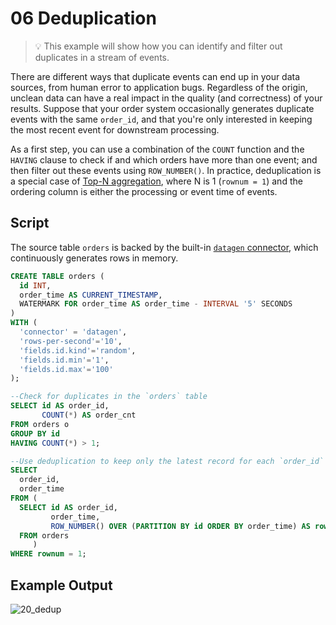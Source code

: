 # 06 Deduplication

> :bulb: This example will show how you can identify and filter out duplicates in a stream of events.

There are different ways that duplicate events can end up in your data sources, from human error to application bugs. Regardless of the origin, unclean data can have a real impact in the quality (and correctness) of your results. Suppose that your order system occasionally generates duplicate events with the same `order_id`, and that you're only interested in keeping the most recent event for downstream processing.

As a first step, you can use a combination of the `COUNT` function and the `HAVING` clause to check if and which orders have more than one event; and then filter out these events using `ROW_NUMBER()`. In practice, deduplication is a special case of [Top-N aggregation](../05_top_n/05_top_n.md), where N is 1 (`rownum = 1`) and the ordering column is either the processing or event time of events.

## Script

The source table `orders` is backed by the built-in [`datagen` connector](https://ci.apache.org/projects/flink/flink-docs-stable/dev/table/connectors/datagen.html), which continuously generates rows in memory.

```sql
CREATE TABLE orders (
  id INT,
  order_time AS CURRENT_TIMESTAMP,
  WATERMARK FOR order_time AS order_time - INTERVAL '5' SECONDS
)
WITH (
  'connector' = 'datagen',
  'rows-per-second'='10',
  'fields.id.kind'='random',
  'fields.id.min'='1',
  'fields.id.max'='100'
);

--Check for duplicates in the `orders` table
SELECT id AS order_id,
       COUNT(*) AS order_cnt
FROM orders o
GROUP BY id
HAVING COUNT(*) > 1;

--Use deduplication to keep only the latest record for each `order_id`
SELECT
  order_id,
  order_time
FROM (
  SELECT id AS order_id,
         order_time,
         ROW_NUMBER() OVER (PARTITION BY id ORDER BY order_time) AS rownum
  FROM orders
     )
WHERE rownum = 1;
```

## Example Output

![20_dedup](https://user-images.githubusercontent.com/23521087/102718503-b87d5700-42e8-11eb-8b45-4f9908e8e14e.gif)
